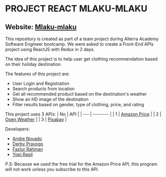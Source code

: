 # PROJECT REACT MLAKU-MLAKU
## Website: [Mlaku-mlaku](https://mlaku-mlaku.netlify.app)

This repository is created as part of a team project during Alterra Academy Software Engineer bootcamp. We were asked to create a Front-End APIs project using ReactJS with Redux in 2 days. 

The idea of this project is to help user get clothing recommendation based on their holiday destination.

The features of this project are:
- User Login and Registration
- Search products from location
- Get all recommended product based on the destination's weather
- Show an HD image of the destination 
- Filter results based on gender, type of clothing, price, and rating

This project uses 3 APIs: 
| No | API |
| --- | -------- |
| 1 | [Amazon Price](https://rapidapi.com/ajmorenodelarosa/api/amazon-price1) |
| 2 | [Open Weather](https://openweathermap.org/api) |
| 3 | [Pixabay](https://pixabay.com/api/docs/) |


Developers:
- [Andre Novado](https://www.linkedin.com/in/andre-novado/)
- [Derby Prayogo](https://github.com/derbyps)
- [Fazlur Rahman](https://github.com/alulfazlur)
- [Yopi Ragil](https://github.com/YopiRagil)

P.S:
Because we used the free trial for the Amazon Price API, this program will not work unless you subscribe to this API.
